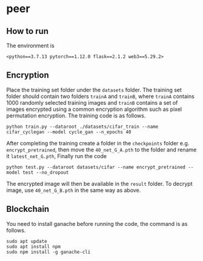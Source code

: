 # peer
## How to run
The environment is

```<python==3.7.13 pytorch==1.12.0 flask==2.1.2 web3==5.29.2>```

## Encryption

Place the training set folder under the `datasets` folder. The training set folder should contain two folders `trainA` and `trainB`, where `trainA` contains 1000 randomly selected training images and `trainB` contains a set of images encrypted using a common encryption algorithm such as pixel permutation encryption. The training code is as follows.

```
python train.py --dataroot ./datasets/cifar_train --name cifar_cyclegan --model cycle_gan --n_epochs 40
```

After completing the training create a folder in the `checkpoints` folder e.g. `encrypt_pretrained`, then move the `40_net_G_A.pth` to the folder and rename it `latest_net_G.pth`, Finally run the code

```
python test.py --dataroot datasets/cifar --name encrypt_pretrained --model test --no_dropout
```

The encrypted image will then be available in the `result` folder. To decrypt image, use `40_net_G_B.pth` in the same way as above.

## Blockchain

You need to install ganache before running the code, the command is as follows.

```
sudo apt update
sudo apt install npm
sudo npm install -g ganache-cli
```
 
